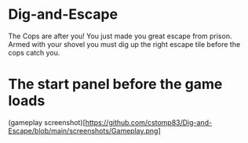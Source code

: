 # Dig-and-Escape
The Cops are after you! You just made you great escape from prison. Armed with your shovel you must dig up the right escape tile before the cops catch you. 

# The start panel before the game loads



(gameplay screenshot)[https://github.com/cstomp83/Dig-and-Escape/blob/main/screenshots/Gameplay.png]
